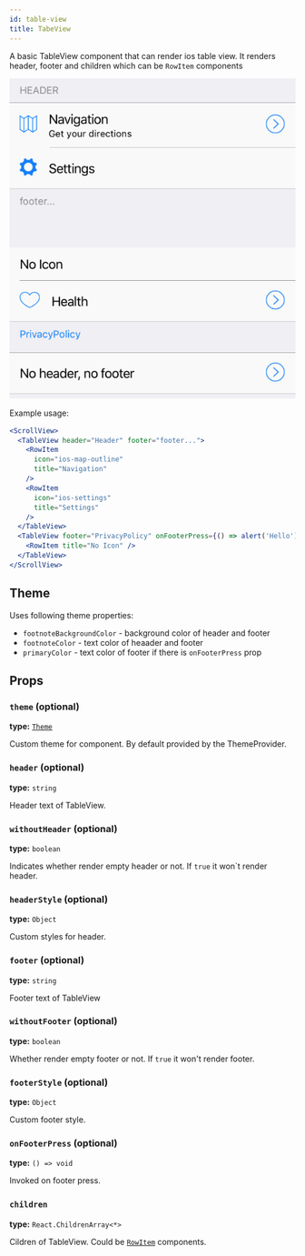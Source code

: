 ```yaml
---
id: table-view
title: TabeView
---
```


A basic TableView component that can render ios table view.
It renders header, footer and children which can be `RowItem` components  


![TableView component](assets/table-view.png)

Example usage:
```jsx
<ScrollView>
  <TableView header="Header" footer="footer...">
    <RowItem
      icon="ios-map-outline"
      title="Navigation"
    />
    <RowItem
      icon="ios-settings"
      title="Settings"
    />
  </TableView>
  <TableView footer="PrivacyPolicy" onFooterPress={() => alert('Hello')}>
    <RowItem title="No Icon" />
  </TableView>
</ScrollView>
```

## Theme
Uses following theme properties:
- `footnoteBackgroundColor` - background color of header and footer
- `footnoteColor` - text color of heaader and footer
- `primaryColor` - text color of footer if there is `onFooterPress` prop

## Props

### `theme` (optional)
**type:** [`Theme`](theme.html)

Custom theme for component. By default provided by the ThemeProvider.

### `header` (optional)
**type:** `string`

Header text of TableView.

### `withoutHeader` (optional)
**type:** `boolean`

Indicates whether render empty header or not. If `true` it won`t render header.

### `headerStyle` (optional)
**type:** `Object`

Custom styles for header.

### `footer` (optional)
**type:** `string`

Footer text of TableView

### `withoutFooter` (optional)
**type:** `boolean`

Whether render empty footer or not. If `true` it won't render footer.

### `footerStyle` (optional)
**type:** `Object`

Custom footer style.

### `onFooterPress` (optional)
**type:** `() => void`

Invoked on footer press. 

### `children`
**type:** `React.ChildrenArray<*>`

Cildren of TableView. Could be [`RowItem`](row-item.html) components.

